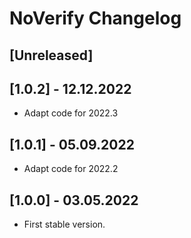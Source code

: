 # NoVerify Changelog

## [Unreleased]

## [1.0.2] - 12.12.2022

- Adapt code for 2022.3

## [1.0.1] - 05.09.2022

- Adapt code for 2022.2

## [1.0.0] - 03.05.2022

- First stable version.
